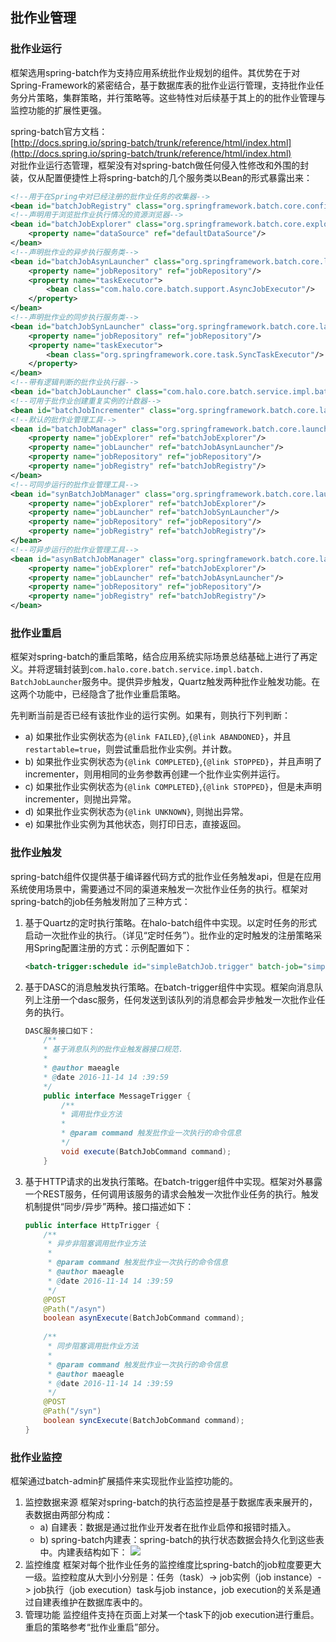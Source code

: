 ## 批作业管理

### 批作业运行

框架选用spring-batch作为支持应用系统批作业规划的组件。其优势在于对Spring-Framework的紧密结合，基于数据库表的批作业运行管理，支持批作业任务分片策略，集群策略，并行策略等。这些特性对后续基于其上的的批作业管理与监控功能的扩展性更强。  
  
spring-batch官方文档：  
[http://docs.spring.io/spring-batch/trunk/reference/html/index.html](http://docs.spring.io/spring-batch/trunk/reference/html/index.html)  
对批作业运行态管理，框架没有对spring-batch做任何侵入性修改和外围的封装，仅从配置便捷性上将spring-batch的几个服务类以Bean的形式暴露出来：

```xml
<!--用于在Spring中对已经注册的批作业任务的收集器-->
<bean id="batchJobRegistry" class="org.springframework.batch.core.configuration.support.MapJobRegistry"/>
<!--声明用于浏览批作业执行情况的资源浏览器-->
<bean id="batchJobExplorer" class="org.springframework.batch.core.explore.support.JobExplorerFactoryBean">
    <property name="dataSource" ref="defaultDataSource"/>
</bean>
<!--声明批作业的异步执行服务类-->
<bean id="batchJobAsynLauncher" class="org.springframework.batch.core.launch.support.SimpleJobLauncher">
    <property name="jobRepository" ref="jobRepository"/>
    <property name="taskExecutor">
        <bean class="com.halo.core.batch.support.AsyncJobExecutor"/>
    </property>
</bean>
<!--声明批作业的同步执行服务类-->
<bean id="batchJobSynLauncher" class="org.springframework.batch.core.launch.support.SimpleJobLauncher">
    <property name="jobRepository" ref="jobRepository"/>
    <property name="taskExecutor">
        <bean class="org.springframework.core.task.SyncTaskExecutor"/>
    </property>
</bean>
<!--带有逻辑判断的批作业执行器-->
<bean id="batchJobLauncher" class="com.halo.core.batch.service.impl.batch.BatchJobLauncher"/>
<!--可用于批作业创建重复实例的计数器-->
<bean id="batchJobIncrementer" class="org.springframework.batch.core.launch.support.RunIdIncrementer"/>
<!--默认的批作业管理工具-->
<bean id="batchJobManager" class="org.springframework.batch.core.launch.support.SimpleJobOperator">
    <property name="jobExplorer" ref="batchJobExplorer"/>
    <property name="jobLauncher" ref="batchJobAsynLauncher"/>
    <property name="jobRepository" ref="jobRepository"/>
    <property name="jobRegistry" ref="batchJobRegistry"/>
</bean>
<!--可同步运行的批作业管理工具-->
<bean id="synBatchJobManager" class="org.springframework.batch.core.launch.support.SimpleJobOperator">
    <property name="jobExplorer" ref="batchJobExplorer"/>
    <property name="jobLauncher" ref="batchJobSynLauncher"/>
    <property name="jobRepository" ref="jobRepository"/>
    <property name="jobRegistry" ref="batchJobRegistry"/>
</bean>
<!--可异步运行的批作业管理工具-->
<bean id="asynBatchJobManager" class="org.springframework.batch.core.launch.support.SimpleJobOperator">
    <property name="jobExplorer" ref="batchJobExplorer"/>
    <property name="jobLauncher" ref="batchJobAsynLauncher"/>
    <property name="jobRepository" ref="jobRepository"/>
    <property name="jobRegistry" ref="batchJobRegistry"/>
</bean>
```

### 批作业重启

框架对spring-batch的重启策略，结合应用系统实际场景总结基础上进行了再定义。并将逻辑封装到`com.halo.core.batch.service.impl.batch. BatchJobLauncher`服务中。提供异步触发，Quartz触发两种批作业触发功能。在这两个功能中，已经隐含了批作业重启策略。

先判断当前是否已经有该批作业的运行实例。如果有，则执行下列判断：

* a\) 如果批作业实例状态为`{@link FAILED}`,`{@link ABANDONED}`，并且`restartable=true`，则尝试重启批作业实例。并计数。
* b\) 如果批作业实例状态为`{@link COMPLETED}`,`{@link STOPPED}`，并且声明了incrementer，则用相同的业务参数再创建一个批作业实例并运行。
* c\) 如果批作业实例状态为`{@link COMPLETED}`,`{@link STOPPED}`，但是未声明incrementer，则抛出异常。
* d\) 如果批作业实例状态为`{@link UNKNOWN}`, 则抛出异常。
* e\) 如果批作业实例为其他状态，则打印日志，直接返回。

### 批作业触发

spring-batch组件仅提供基于编译器代码方式的批作业任务触发api，但是在应用系统使用场景中，需要通过不同的渠道来触发一次批作业任务的执行。框架对spring-batch的job任务触发附加了三种方式：

1. 基于Quartz的定时执行策略。在halo-batch组件中实现。以定时任务的形式启动一次批作业的执行。（详见“定时任务”）。批作业的定时触发的注册策略采用Spring配置注册的方式：示例配置如下：

   ```xml
   <batch-trigger:schedule id="simpleBatchJob.trigger" batch-job="simpleBatchJob" cron="* * * * * ? *"/>
   ```

2. 基于DASC的消息触发执行策略。在batch-trigger组件中实现。框架向消息队列上注册一个dasc服务，任何发送到该队列的消息都会异步触发一次批作业任务的执行。

   ```java
   DASC服务接口如下：
       /**
       * 基于消息队列的批作业触发器接口规范.
       *
       * @author maeagle
       * @date 2016-11-14 14 :39:59
       */
       public interface MessageTrigger {
           /**
           * 调用批作业方法
           *
           * @param command 触发批作业一次执行的命令信息
           */
           void execute(BatchJobCommand command);
       }
   ```

3. 基于HTTP请求的出发执行策略。在batch-trigger组件中实现。框架对外暴露一个REST服务，任何调用该服务的请求会触发一次批作业任务的执行。触发机制提供“同步/异步”两种。接口描述如下：

   ```java
   public interface HttpTrigger {
       /**
        * 异步非阻塞调用批作业方法
        *
        * @param command 触发批作业一次执行的命令信息
        * @author maeagle
        * @date 2016-11-14 14 :39:59
        */
       @POST
       @Path("/asyn")
       boolean asynExecute(BatchJobCommand command);
    
       /**
        * 同步阻塞调用批作业方法
        *
        * @param command 触发批作业一次执行的命令信息
        * @author maeagle
        * @date 2016-11-14 14 :39:59
        */
       @POST
       @Path("/syn")
       boolean syncExecute(BatchJobCommand command);
   }
   ```

### 批作业监控

框架通过batch-admin扩展插件来实现批作业监控功能的。

1. 监控数据来源
   框架对spring-batch的执行态监控是基于数据库表来展开的，表数据由两部分构成：
   * a\) 自建表：数据是通过批作业开发者在批作业启停和报错时插入。
   * b\) spring-batch内建表：spring-batch的执行状态数据会持久化到这些表中。内建表结构如下：
     [![](http://i.imgur.com/ScDbVSO.png)](http://i.imgur.com/ScDbVSO.png)
2. 监控维度
   框架对每个批作业任务的监控维度比spring-batch的job粒度要更大一级。监控粒度从大到小分别是：任务（task）-&gt; job实例（job instance）-&gt; job执行（job execution）task与job instance，job execution的关系是通过自建表维护在数据库表中的。
3. 管理功能
   监控组件支持在页面上对某一个task下的job execution进行重启。重启的策略参考“批作业重启”部分。





